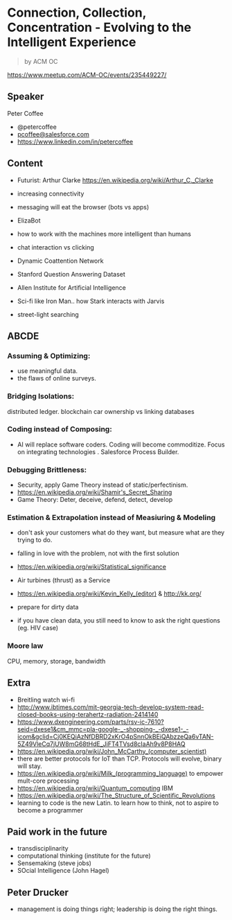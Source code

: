 # Connection, Collection, Concentration - Evolving to the Intelligent Experience

> by ACM OC

https://www.meetup.com/ACM-OC/events/235449227/

## Speaker

Peter Coffee

- @petercoffee
- pcoffee@salesforce.com
- https://www.linkedin.com/in/petercoffee

## Content

- Futurist: Arthur Clarke https://en.wikipedia.org/wiki/Arthur_C._Clarke
- increasing connectivity
- messaging will eat the browser (bots vs apps)
- ElizaBot
- how to work with the machines more intelligent than humans
- chat interaction vs clicking
- Dynamic Coattention Network
- Stanford Question Answering Dataset
- Allen Institute for Artificial Intelligence
- Sci-fi like Iron Man.. how Stark interacts with Jarvis

- street-light searching

## ABCDE

### Assuming & Optimizing: 

- use meaningful data. 
- the flaws of online surveys.

### Bridging Isolations: 

distributed ledger. blockchain car ownership vs linking databases

### Coding instead of Composing: 
- AI will replace software coders. Coding will become commoditize. Focus on integrating technologies . Salesforce Process Builder.

### Debugging Brittleness: 
- Security, apply Game Theory instead of static/perfectinism.
- https://en.wikipedia.org/wiki/Shamir's_Secret_Sharing 
- Game Theory: Deter, deceive, defend, detect, develop

### Estimation & Extrapolation instead of Measiuring & Modeling
- don't ask your customers what do they want, but measure what are they trying to do.
- falling in love with the problem, not with the first solution

- https://en.wikipedia.org/wiki/Statistical_significance
- Air turbines (thrust) as a Service
- https://en.wikipedia.org/wiki/Kevin_Kelly_(editor) & http://kk.org/
- prepare for dirty data
- if you have clean data, you still need to know to ask the right questions (eg. HIV case)


### Moore law
CPU, memory, storage, bandwidth

## Extra
- Breitling watch wi-fi
- http://www.ibtimes.com/mit-georgia-tech-develop-system-read-closed-books-using-terahertz-radiation-2414140
- https://www.dxengineering.com/parts/rsv-ic-7610?seid=dxese1&cm_mmc=pla-google-_-shopping-_-dxese1-_-icom&gclid=Cj0KEQiAzNfDBRD2xKrO4pSnnOkBEiQAbzzeQa6vTAN-5Z49VleCq7jUW8mG68tHdE_JiFT4TVsd8cIaAh9v8P8HAQ
- https://en.wikipedia.org/wiki/John_McCarthy_(computer_scientist)
- there are better protocols for IoT than TCP. Protocols will evolve, binary will stay.
- https://en.wikipedia.org/wiki/Milk_(programming_language) to empower mult-core processing 
- https://en.wikipedia.org/wiki/Quantum_computing IBM
- https://en.wikipedia.org/wiki/The_Structure_of_Scientific_Revolutions 
- learning to code is the new Latin. to learn how to think, not to aspire to become a programmer


## Paid work in the future

- transdisciplinarity
- computational thinking (institute for the future)
- Sensemaking (steve jobs)
- SOcial Intelligence (John Hagel)

## Peter Drucker
- management is doing things right; leadership is doing the right things.

